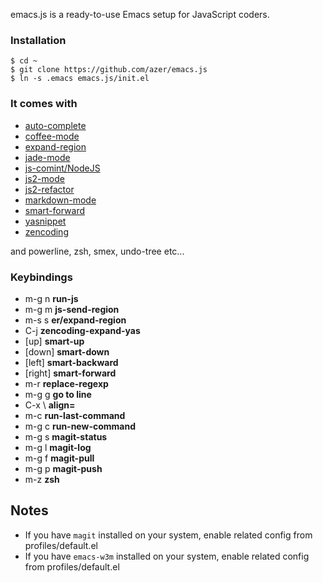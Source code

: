 emacs.js is a ready-to-use Emacs setup for JavaScript coders.

### Installation

```
$ cd ~
$ git clone https://github.com/azer/emacs.js
$ ln -s .emacs emacs.js/init.el
```

### It comes with

* [auto-complete](https://github.com/auto-complete/auto-complete)
* [coffee-mode](https://github.com/defunkt/coffee-mode)
* [expand-region](https://github.com/magnars/expand-region.el)
* [jade-mode](https://github.com/brianc/jade-mode)
* [js-comint/NodeJS](http://js-comint-el.sourceforge.net/)
* [js2-mode](https://github.com/mooz/js2-mode)
* [js2-refactor](https://github.com/magnars/js2-refactor.el)
* [markdown-mode](https://github.com/defunkt/markdown-mode)
* [smart-forward](https://github.com/magnars/smart-forward.el)
* [yasnippet](https://github.com/capitaomorte/yasnippet)
* [zencoding](https://github.com/rooney/zencoding.git)

and powerline, zsh, smex, undo-tree etc...

### Keybindings

* m-g n **run-js**
* m-g m **js-send-region**
* m-s s **er/expand-region**
* C-j **zencoding-expand-yas**
* [up] **smart-up**
* [down] **smart-down**
* [left] **smart-backward**
* [right] **smart-forward**
* m-r **replace-regexp**
* m-g g **go to line**
* C-x \ **align=**
* m-c **run-last-command**
* m-g c **run-new-command**
* m-g s **magit-status**
* m-g l **magit-log**
* m-g f **magit-pull**
* m-g p **magit-push**
* m-z **zsh**

## Notes

* If you have `magit` installed on your system, enable related config from profiles/default.el
* If you have `emacs-w3m` installed on your system, enable related config from profiles/default.el
